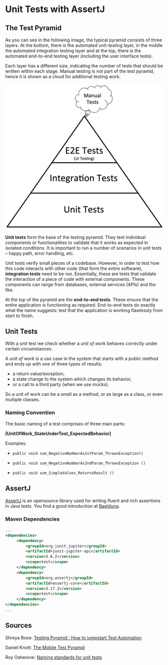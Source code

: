 # Unit Tests with AssertJ

## The Test Pyramid

As you can see in the following image, the typical pyramid consists of three layers. At the bottom, there is the automated unit-testing layer, in the middle the automated integration testing layer and at the top, there is the automated end-to-end testing layer (including the user interface tests). 

Each layer has a different size, indicating the number of tests that should be written within each stage. Manual testing is not part of the test pyramid, hence it is shown as a cloud for additional testing work.

![img](./images/test-pyramid.jpg)

**Unit tests** form the base of the testing pyramid. They test individual  components or functionalities to validate that it works as expected in  isolated conditions. It is important to run a number of scenarios in  unit tests – happy path, error handling, etc.

Unit tests verify small pieces of a codebase. However, in order to test  how this code interacts with other code (that form the entire software), **integration tests** need to be run. Essentially, these are tests that  validate the interaction of a piece of code with external components.  These components can range from databases, external services (APIs) and  the like.

At the top of the pyramid are the **end-to-end tests**. These ensure that  the entire application is functioning as required. End-to-end tests do  exactly what the name suggests: test that the application is working  flawlessly from start to finish.

## Unit Tests

With a unit test we check whether a *unit of work* behaves correctly under certain circumstances.

A *unit of work* is a use case in the system that starts with a public method and ends up with one of three types of results: 

- a return value/exception,
- a state change to the system which changes its behavior,
- or a call to a third party (when we use mocks). 

So a unit of work can be a small as a method, or as large as a class, or even multiple classes.

### Naming Convention

The basic naming of a test comprises of three main parts:

**[UnitOfWork_StateUnderTest_ExpectedBehavior]**

Examples:

- `public void sum_NegativeNumberAs1stParam_ThrowsException()`

- `public void sum_NegativeNumberAs2ndParam_ThrowsException ()`

- `public void sum_SimpleValues_ReturnsResult ()`

## AssertJ

[AssertJ](https://assertj.github.io/doc/) is an opensource library used for writing fluent and rich assertions in Java tests. You find a good introduction at [Baeldung](https://www.baeldung.com/introduction-to-assertj).

### Maven Dependencies

```xml
... 
<dependencies>
     <dependency>
         <groupId>org.junit.jupiter</groupId>
         <artifactId>junit-jupiter-api</artifactId>
         <version>5.6.2</version>
         <scope>test</scope>
     </dependency>
     <dependency>
         <groupId>org.assertj</groupId>
         <artifactId>assertj-core</artifactId>
         <version>3.17.2</version>
         <scope>test</scope>
     </dependency>
</dependencies>
...
```

## Sources

Shreya Bose: [Testing Pyramid : How to jumpstart Test Automation](https://www.browserstack.com/guide/testing-pyramid-for-test-automation)

Daniel Knott: [The Mobile Test Pyramid](https://www.ministryoftesting.com/dojo/lessons/the-mobile-test-pyramid)

Roy Osherove: [Naming standards for unit tests](https://osherove.com/blog/2005/4/3/naming-standards-for-unit-tests.html)
